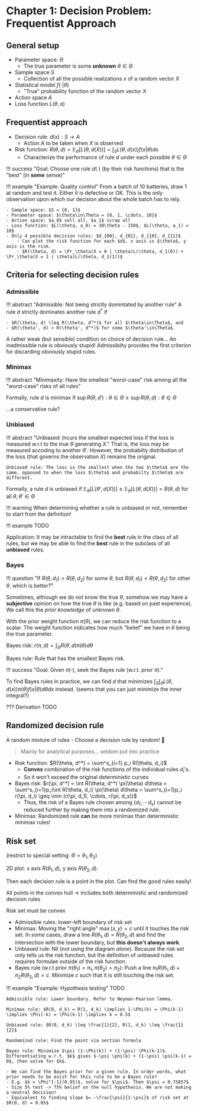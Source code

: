 # Chapter 1: Decision Problem: Frequentist Approach

## General setup

- Parameter space: $\Theta$
    - The true parameter is some **unknown** $\theta\in\Theta$
- Sample space $S$
    - Collection of all the possible realizations $x$ of a random vector $X$
- Statistical model $f(\cdot | \theta)$
    - "True" probability function of the random vector $X$
- Action space $A$
- Loss function $L(\theta, a)$

## Frequentist approach

- Decision rule: $d(x): S \to A$
    - Action $A$ to be taken when $X$ is observed
- Risk function: $R(\theta, d) = \mathbb{E}_\theta[L(\theta, d(X))] = \int_S{L(\theta, d(x)) f(x|\theta) dx}$
    - Characterize the performance of rule $d$ under each possible $\theta\in\Theta$

!!! success "Goal: Choose one rule $d(\cdot)$ (by their risk functions) that is the "best" (in **some** sense)"

!!! example "Example: Quality control"
    From a batch of 10 batteries, draw 1 at random and test it. Either it is defective or OK. This is the only observation upon which our decision about the whole batch has to rely.

    - Sample space: $S = {0, 1}$
    - Parameter space: $\theta\in\Theta = {0, 1, \cdots, 10}$
    - Action space: $a_0$ sell all, $a_1$ scrap all
    - Loss function: $L(\theta, a_0) = 30\theta - 150$, $L(\theta, a_1) = 10$
    - Only 4 possible decision rules: $d_{00}, d_{01}, d_{10}, d_{11}$
        - Can plot the risk function for each $d$. x axis is $\theta$, y axis is the risk.
        - $R(\theta, d) = \Pr_\theta(X = 0 | \theta)L(\theta, d_1(0)) + \Pr_\theta(X = 1 | \theta)L(\theta, d_1(1))$

## Criteria for selecting decision rules

### Admissible

!!! abstract "Admissible: Not being strictly domintated by another rule"
    A rule $d$ strictly dominates another rule $d^*$ if
    
    - $R(\theta, d) \leq R(\theta, d^*)$ for all $\theta\in\Theta$, and
    - $R(\theta', d) < R(\theta', d^*)$ for some $\theta'\in\Theta$.

A rather weak (but sensible) condition on choice of decision rule... An inadmissible rule is obviously stupid! Admissibilty provides the first criterion for discarding obviously stupid rules.

### Minimax

!!! abstract "Minimaxity: Have the smallest "worst-case" risk among all the "worst-case" risks of all rules"

Formally, rule $d$ is minimax if $\sup{R(\theta, d'): \theta\in\Theta} \geq \sup{R(\theta, d): \theta\in\Theta}$

...a conservative rule?

### Unbiased

!!! abstract "Unbiased: Incurs the smallest expected loss if the loss is measured w.r.t to the true $\theta$ generating $X$."
    That is, the loss may be measured accoding to another $\theta'$. However, the probabilty distribution of the loss (that governs the observation $X$) remains the original. 

    Unbiased rule: The loss is the smallest when the two $\theta$ are the same, opposed to when the loss $\theta$ and probabilty $\theta$ are different.

Formally, a rule $d$ is unbiased if $\mathbb{E}_\theta[L(\theta', d(X))] \geq \mathbb{E}_\theta[L(\theta, d(X))] = R(\theta, d)$ for all $\theta,\theta'\in\Theta$

!!! warning
    When determining whether a rule is unbiased or not, remember to start from the definition!

!!! example
    TODO

Application: It may be intractable to find the **best** rule in the class of all rules, but we may be able to find the **best** rule in the subclass of all **unbiased** rules.

### Bayes

!!! question "If $R(\theta, d_1) > R(\theta, d_2)$ for some $\theta$, but $R(\theta, d_1) < R(\theta, d_2)$ for other $\theta$, which is better?"

Sometimes, although we do not know the true $\theta$, somehow we may have a **subjective** opinion on how the true $\theta$ is like (e.g. based on past experience). We call this the _prior knowledge_ of unknown $\theta$.

With the prior weight function $\pi(\theta)$, we can reduce the risk function to a scalar. The weight function indicates how much "belief" we have in $\theta$ being the true parameter.

Bayes risk: $r(\pi, d) = \int_\Theta{R(\theta, d)\pi(\theta)d\theta}$

Bayes rule: Rule that has the smallest Bayes risk.

!!! success "Goal: Given $\pi(\cdot)$, seek the Bayes rule (w.r.t. prior $\pi$)."

To find Bayes rules in practice, we can find $d$ that minimizes $\int_S\int_\theta L(\theta, d(x)) \pi(\theta) f(x|\theta) d\theta dx$ instead. (seems that you can just minimize the inner integral?)

??? Derivation
    TODO

## Randomized decision rule

A random mixture of rules - Choose a decision rule by random! :game_die:

> Mainly for analytical purposes... seldom put into practice

- Risk function: $R(\theta, d^*) = \sum^s_{i=1} p_i R(\theta, d_i)$
    - **Convex** combination of the risk functions of the individual rules $d_i$'s.
    - So it won't exceed the original deterministic curves
- Bayes risk: $r(\pi, d^*) = \int R(\theta, d^*) \pi(\theta) d\theta = \sum^s_{i=1}p_i\int R(\theta, d_i) \pi(\theta) d\theta = \sum^s_{i=1}p_i r(\pi, d_i) \geq \min (r(\pi, d_1), \cdots, r(\pi, d_s))$
    - Thus, the risk of a Bayes rule chosen among $(d_1, \cdots d_s)$ cannot be reduced further by making them into a randomized rule.
- Minimax: Randomized rule **can** be more minimax than deterministic minimax rules!

## Risk set

(restrict to special setting: $\Theta = {\theta_1, \theta_2}$)

2D plot: x axis $R(\theta_1, d)$, y axis $R(\theta_2, d)$.

Then each decision rule is a point in the plot. Can find the good rules easily!

All points in the convex hull -> includes both deterministic and randomized decision rules

Risk set must be convex

- Admissible rules: lower-left boundary of risk set
- Minimax: Moving the "right angle" $\max(x, y) = c$ until it touches the risk set. In some cases, draw a line $R(\theta_1, d) = R(\theta_2, d)$ and find the intersection with the lower boundary, but **this doesn't always work**.
- Unbiased rule: Nil (not using the diagram _alone_). Because the risk set only tells us the risk function, but the definition of unbiased rules requires formulae outside of the risk function.
- Bayes rule (w.r.t prior $\pi(\theta_1) = \pi_1, \pi(\theta_2) = \pi_2$): Push a line $\pi_1 R(\theta_1, d) + \pi_2 R(\theta_2, d) = c$. Minimize $c$ such that it is still touching the risk set.

!!! example "Example: Hypothesis testing"
    TODO

    Admissible rule: Lower boundary. Refer to Neyman-Pearson lemma.

    Minimax rule: $R(0, d_k) = R(1, d_k) \implies 1-\Phi(k) = \Phi(k-1) \implies \Phi(-k) = \Phi(k-1) \implies k = 0.5$

    Unbiased rule: $R(0, d_k) \leq \frac{1}{2}, R(1, d_k) \leq \frac{1}{2}$

    Randomized rule: Find the point via section formula

    Bayes rule: Minimize $\psi (1-\Phi(k)) + (1-\psi) \Phi(k-1)$. Differentiating w.r.t. $k$ gives $-\psi \phi(k) + (1-\psi) \psi(k-1) = 0$, then solve for $k$.

    - We can find the Bayes prior for a given rule. In order words, what prior needs to be exist for this rule to be a Bayes rule?
    - E.g. $k = \Phi^{-1}(0.95)$, solve for $\psi$. Then $\psi = 0.75857$
    - Size 5% test -> 75% belief on the null hypothesis. We are not making a neutral decision!
    - Equivalent to finding slope $= -\frac{\psi}{1-\psi}$ of risk set at $R(0, d) = 0.05$
